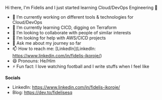Hi there, I'm Fidelis and I just started learning Cloud/DevOps Engineering 👋
- 🔭 I’m currently working on different tools & technologies for Cloud/DevOps
- 🌱 I’m currently learning CICD, digging on Terraform
- 👯 I’m looking to collaborate with people of similar interests
- 🤔 I’m looking for help with AWS/CICD projects
- 💬 Ask me about my journey so far
- 📫 How to reach me: [LinkedIn](LinkedIn: https://www.linkedin.com/in/fidelis-ikoroje/)
- 😄 Pronouns: He/Him
- ⚡ Fun fact: I love watching football and I write stuffs when I feel like
  
**Socials**
- LinkedIn: https://www.linkedin.com/in/fidelis-ikoroje/
- Blog: https://dev.to/fidelisesq
